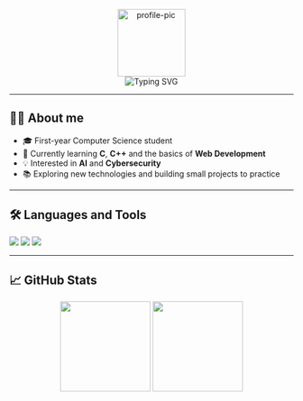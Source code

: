 <p align="center">
  <img width="120px" src="https://avatars.githubusercontent.com/u/00000000?v=4" alt="profile-pic" />
  </br>
  <img src="https://readme-typing-svg.demolab.com?font=Fira+Code&size=24&pause=1000&color=00C7FF&center=true&vCenter=true&random=false&width=435&lines=Hi+there!+I'm+Michele;Computer+Science+Student;Passionate+about+Tech+%26+Coding" alt="Typing SVG" />
</p>

---

## 👨‍💻 About me
- 🎓 First-year Computer Science student
- 🌱 Currently learning **C**, **C++** and the basics of **Web Development**
- 💡 Interested in **AI** and **Cybersecurity**
- 📚 Exploring new technologies and building small projects to practice

---

 ## 🛠️ Languages and Tools
<p>
  <img src="https://img.shields.io/badge/-C-00599C?style=flat&logo=c&logoColor=white" />
  <img src="https://img.shields.io/badge/-C++-00599C?style=flat&logo=c%2b%2b&logoColor=white" />
  <img src="https://img.shields.io/badge/-Git-F05032?style=flat&logo=git&logoColor=white" />
</p>

---

## 📈 GitHub Stats
<p align="center">
  <img height="160em" src="https://github-readme-stats.vercel.app/api?username=tuo-username&show_icons=true&theme=radical&count_private=true" />
  <img height="160em" src="https://github-readme-stats.vercel.app/api/top-langs/?username=tuo-username&layout=compact&theme=radical" />
</p>



